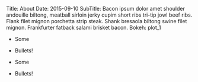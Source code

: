 Title: About
Date: 2015-09-10
SubTitle: Bacon ipsum dolor amet shoulder andouille biltong, meatball sirloin jerky cupim short ribs tri-tip jowl beef ribs. Flank filet mignon porchetta strip steak. Shank bresaola biltong swine filet mignon. Frankfurter fatback salami brisket bacon.
Bokeh: plot_1

* Some
* Bullets!

* Some
* Bullets!
